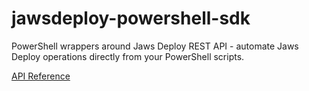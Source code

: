 # jawsdeploy-powershell-sdk
PowerShell wrappers around Jaws Deploy REST API - automate Jaws Deploy operations directly from your PowerShell scripts.

[API Reference](https://www.jawsdeploy.net/api-reference)
